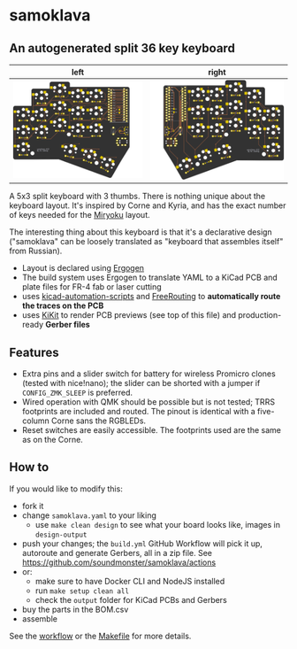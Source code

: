 # samoklava
## An autogenerated split 36 key keyboard

left | right
-|-
![left](images/board-front.png) | ![right](images/board-back.png)

A 5x3 split keyboard with 3 thumbs. There is nothing unique about the keyboard layout. It's inspired by Corne and Kyria, and
has the exact number of keys needed for the [Miryoku](https://github.com/manna-harbour/miryoku) layout.

The interesting thing about this keyboard is that it's a declarative design ("samoklava" can be loosely translated as
"keyboard that assembles itself" from Russian).
* Layout is declared using [Ergogen](https://github.com/mrzealot/ergogen/)
* The build system uses Ergogen to translate YAML to a KiCad PCB and plate files for FR-4 fab or laser cutting
* uses [kicad-automation-scripts](https://github.com/productize/kicad-automation-scripts) and [FreeRouting](https://github.com/freerouting/freerouting) to **automatically route the traces on the PCB**
* uses [KiKit](https://github.com/yaqwsx/KiKit) to render PCB previews (see top of this file) and production-ready **Gerber files**

## Features

* Extra pins and a slider switch for battery for wireless Promicro clones (tested with nice!nano); the slider can be
  shorted with a jumper if `CONFIG_ZMK_SLEEP` is preferred.
* Wired operation with QMK should be possible but is not tested; TRRS footprints are included and routed. The pinout is
  identical with a five-column Corne sans the RGBLEDs.
* Reset switches are easily accessible. The footprints used are the same as on the Corne.

## How to

If you would like to modify this:
* fork it
* change `samoklava.yaml` to your liking
  * use `make clean design` to see what your board looks like, images in `design-output`
* push your changes; the `build.yml` GitHub Workflow will pick it up, autoroute and generate Gerbers, all in a zip file.
  See https://github.com/soundmonster/samoklava/actions
* or:
  * make sure to have Docker CLI and NodeJS installed
  * run `make setup clean all`
  * check the `output` folder for KiCad PCBs and Gerbers
* buy the parts in the BOM.csv
* assemble

See the [workflow](.github/workflows/build.yml) or the [Makefile](Makefile) for more details.
